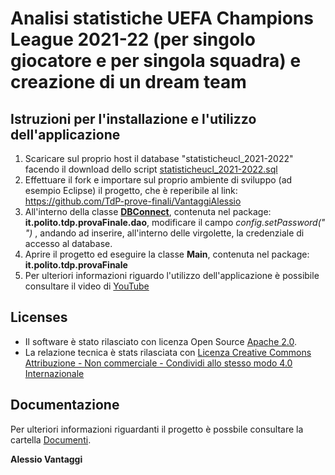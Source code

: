 # Analisi statistiche UEFA Champions League 2021-22 (per singolo giocatore e per singola squadra) e creazione di un dream team

## Istruzioni per l'installazione e l'utilizzo dell'applicazione
1. Scaricare sul proprio host il database "statisticheucl_2021-2022" facendo il download dello script [statisticheucl_2021-2022.sql](https://github.com/TdP-prove-finali/VantaggiAlessio/blob/master/database/statisticheucl_2021-2022.sql)
2. Effettuare il fork e importare sul proprio ambiente di sviluppo (ad esempio Eclipse) il progetto, che è reperibile al link: https://github.com/TdP-prove-finali/VantaggiAlessio
3. All'interno della classe **[DBConnect](https://github.com/TdP-prove-finali/VantaggiAlessio/blob/master/src/main/java/it/polito/tdp/provaFinale/dao/DBConnect.java)**, contenuta nel package: **it.polito.tdp.provaFinale.dao**, modificare il campo  _config.setPassword(" ")_ , andando ad inserire, all'interno delle virgolette, la credenziale di accesso al database.
4. Aprire il progetto ed eseguire la classe **Main**, contenuta nel package: **it.polito.tdp.provaFinale**
5. Per ulteriori informazioni riguardo l'utilizzo dell'applicazione è possibile consultare il video di [YouTube](https://youtu.be/4sGSEhHNXyY)

## Licenses
- Il software è stato rilasciato con licenza Open Source [Apache 2.0](https://github.com/TdP-prove-finali/VantaggiAlessio/blob/master/LICENSE).
- La relazione tecnica è stats rilasciata con [Licenza Creative Commons Attribuzione - Non commerciale - Condividi allo stesso modo 4.0 Internazionale](https://creativecommons.org/licenses/by-nc-sa/4.0/)

## Documentazione
Per ulteriori informazioni riguardanti il progetto è possbile consultare la cartella [Documenti]().


**Alessio Vantaggi**